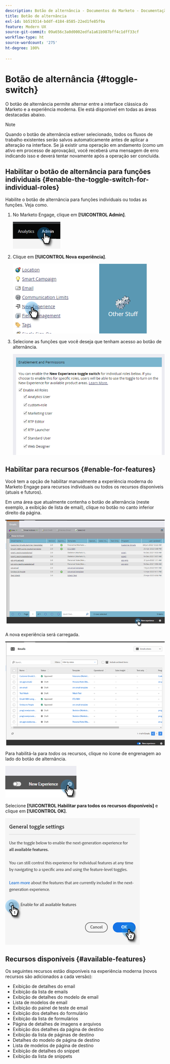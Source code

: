 ```yaml
---
description: Botão de alternância - Documentos do Marketo - Documentação do produto
title: Botão de alternância
exl-id: bb519314-bddf-4184-8585-22ed1fe85f9a
feature: Modern UX
source-git-commit: 09a656c3a0d0002edfa1a61b987bff4c1dff33cf
workflow-type: ht
source-wordcount: '275'
ht-degree: 100%

---
```


# Botão de alternância {#toggle-switch}

O botão de alternância permite alternar entre a interface clássica do Marketo e a experiência moderna. Ele está disponível em todas as áreas destacadas abaixo.

>[!NOTE]
>
>Quando o botão de alternância estiver selecionado, todos os fluxos de trabalho existentes serão salvos automaticamente antes de aplicar a alteração na interface. Se já existir uma operação em andamento (como um ativo em processo de aprovação), você receberá uma mensagem de erro indicando isso e deverá tentar novamente após a operação ser concluída.

## Habilitar o botão de alternância para funções individuais {#enable-the-toggle-switch-for-individual-roles}

Habilite o botão de alternância para funções individuais ou todas as funções. Veja como.

1. No Marketo Engage, clique em **[!UICONTROL Admin]**.

   ![](assets/toggle-switch-1.png)

1. Clique em **[!UICONTROL Nova experiência]**.

   ![](assets/toggle-switch-2.png)

1. Selecione as funções que você deseja que tenham acesso ao botão de alternância.

   ![](assets/toggle-switch-3.png)

## Habilitar para recursos {#enable-for-features}

Você tem a opção de habilitar manualmente a experiência moderna do Marketo Engage para recursos individuais ou todos os recursos disponíveis (atuais e futuros).

Em uma área que atualmente contenha o botão de alternância (neste exemplo, a exibição de lista de email), clique no botão no canto inferior direito da página.

![](assets/toggle-switch-4.png)

A nova experiência será carregada.

![](assets/toggle-switch-5.png)

Para habilitá-la para _todos_ os recursos, clique no ícone de engrenagem ao lado do botão de alternância.

![](assets/toggle-switch-6.png)

Selecione **[!UICONTROL Habilitar para todos os recursos disponíveis]** e clique em **[!UICONTROL OK]**.

![](assets/toggle-switch-7.png)

## Recursos disponíveis {#available-features}

Os seguintes recursos estão disponíveis na experiência moderna (novos recursos são adicionados a cada versão):

* Exibição de detalhes do email
* Exibição da lista de emails
* Exibição de detalhes do modelo de email
* Lista de modelos de email
* Exibição do painel de teste de email
* Exibição dos detalhes do formulário
* Exibição da lista de formulários
* Página de detalhes de imagens e arquivos
* Exibição dos detalhes da página de destino
* Exibição da lista de páginas de destino
* Detalhes do modelo de página de destino
* Lista de modelos de página de destino
* Exibição de detalhes do snippet
* Exibição da lista de snippets
